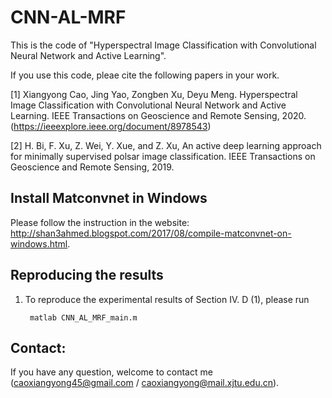 # CNN-AL-MRF

This is the code of "Hyperspectral Image Classification with Convolutional Neural Network and Active Learning".

If you use this code, pleae cite the following papers in your work.

[1] Xiangyong Cao, Jing Yao, Zongben Xu, Deyu Meng. Hyperspectral Image Classification with Convolutional Neural Network and Active Learning. IEEE Transactions on Geoscience and Remote Sensing, 2020. (https://ieeexplore.ieee.org/document/8978543)

[2] H. Bi, F. Xu, Z. Wei, Y. Xue, and Z. Xu, An active deep learning approach for minimally supervised polsar image classification. IEEE Transactions on Geoscience and Remote Sensing, 2019. 

## Install Matconvnet in Windows
Please follow the instruction in the website: http://shan3ahmed.blogspot.com/2017/08/compile-matconvnet-on-windows.html.

## Reproducing the results

1. To reproduce the experimental results of Section IV. D (1), please run

        matlab CNN_AL_MRF_main.m


## Contact:
 If you have any question, welcome to contact me (caoxiangyong45@gmail.com  /  caoxiangyong@mail.xjtu.edu.cn).
